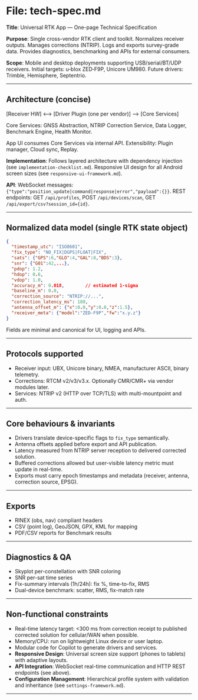 # File: tech-spec.md

**Title**: Universal RTK App — One-page Technical Specification

**Purpose**: Single cross-vendor RTK client and toolkit. Normalizes receiver outputs. Manages corrections (NTRIP). Logs and exports survey-grade data. Provides diagnostics, benchmarking and APIs for external consumers.

**Scope**: Mobile and desktop deployments supporting USB/serial/BT/UDP receivers. Initial targets: u‑blox ZED‑F9P, Unicore UM980. Future drivers: Trimble, Hemisphere, Septentrio.

---

## Architecture (concise)

[Receiver HW] <--> [Driver Plugin (one per vendor)] --> [Core Services]

Core Services: GNSS Abstraction, NTRIP Correction Service, Data Logger, Benchmark Engine, Health Monitor.

App UI consumes Core Services via internal API. Extensibility: Plugin manager, Cloud sync, Replay.

**Implementation**: Follows layered architecture with dependency injection (see `implementation-checklist.md`). Responsive UI design for all Android screen sizes (see `responsive-ui-framework.md`).

**API**: WebSocket messages: `{"type":"position_update|command|response|error","payload":{}}`. REST endpoints: GET `/api/profiles`, POST `/api/devices/scan`, GET `/api/export/csv?session_id={id}`.

---

## Normalized data model (single RTK state object)

```json
{
  "timestamp_utc": "ISO8601",
  "fix_type": "NO_FIX|DGPS|FLOAT|FIX",
  "sats": {"GPS":6,"GLO":4,"GAL":8,"BDS":3},
  "snr": {"G01":42,...},
  "pdop": 1.2,
  "hdop": 0.6,
  "vdop": 1.0,
  "accuracy_m": 0.018,        // estimated 1-sigma
  "baseline_m": 0.0,
  "correction_source": "NTRIP://...",
  "correction_latency_ms": 180,
  "antenna_offset_m": {"x":0.0,"y":0.0,"z":1.5},
  "receiver_meta": {"model":"ZED-F9P","fw":"x.y.z"}
}
```

Fields are minimal and canonical for UI, logging and APIs.

---

## Protocols supported

- Receiver input: UBX, Unicore binary, NMEA, manufacturer ASCII, binary telemetry.
- Corrections: RTCM v2/v3/v3.x. Optionally CMR/CMR+ via vendor modules later.
- Services: NTRIP v2 (HTTP over TCP/TLS) with multi-mountpoint and auth.

---

## Core behaviours & invariants

- Drivers translate device-specific flags to `fix_type` semantically.
- Antenna offsets applied before export and API publication.
- Latency measured from NTRIP server reception to delivered corrected solution.
- Buffered corrections allowed but user-visible latency metric must update in real-time.
- Exports must carry epoch timestamps and metadata (receiver, antenna, correction source, EPSG).

---

## Exports

- RINEX (obs, nav) compliant headers
- CSV (point log), GeoJSON, GPX, KML for mapping
- PDF/CSV reports for Benchmark results

---

## Diagnostics & QA

- Skyplot per-constellation with SNR coloring
- SNR per-sat time series
- Fix-summary intervals (1h/24h): fix %, time-to-fix, RMS
- Dual-device benchmark: scatter, RMS, fix-match rate

---

## Non-functional constraints

- Real-time latency target: <300 ms from correction receipt to published corrected solution for cellular/WAN when possible.
- Memory/CPU: run on lightweight Linux device or user laptop.
- Modular code for Copilot to generate drivers and services.
- **Responsive Design**: Universal screen size support (phones to tablets) with adaptive layouts.
- **API Integration**: WebSocket real-time communication and HTTP REST endpoints (see above).
- **Configuration Management**: Hierarchical profile system with validation and inheritance (see `settings-framework.md`).

---